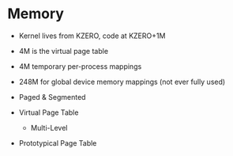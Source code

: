 # Memory

- Kernel lives from KZERO, code at KZERO+1M
- 4M is the virtual page table
- 4M temporary per-process mappings
- 248M for global device memory mappings (not ever fully used)

- Paged & Segmented
- Virtual Page Table
	- Multi-Level
- Prototypical Page Table